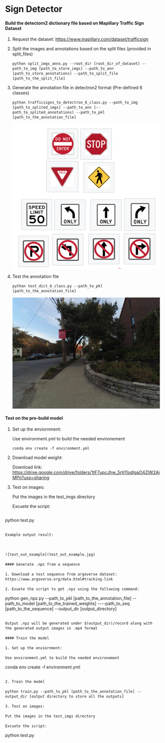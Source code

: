 # Sign Detector

#### Build the detectorn2 dictionary file based on Mapillary Traffic Sign Dataset

1. Request the dataset: https://www.mapillary.com/dataset/trafficsign

2. Split the images and annotations based on the split files (provided in split_files)

   ```
   python split_imgs_anns.py --root_dir [root_dir_of_dataset] --path_to_img [path_to_store_imgs] --path_to_ann [path_to_store_annotations] --path_to_split_file [path_to_the_split_file]
   ```

3. Generate the annotation file in detectron2 format (Pre-defined 6 classes)

   ```
   python trafficsigns_to_detectron_6_class.py --path_to_img [path_to_splited_imgs] --path_to_ann [--path_to_splited_annotations] --path_to_pkl [path_to_the_annotation_file]
   ```

   ![Pre-defined_6_classes](Pre-defined_6_classes.png)

4. Test the annotation file

   ```
   python test_dict_6_class.py --path_to_pkl [path_to_the_annotation_file]
   ```
   ![annotation_example](annotation_example.jpg)
   



#### Test on the pre-build model

1. Set up the enviornment: 

   Use environment.yml to build the needed environement

   ```
   conda env create -f environment.yml
   ```

2. Download model weight:

   Download link: https://drive.google.com/drive/folders/1tF7upcJhw_5rtj11odlgaO4ZlW2AjMPn?usp=sharing

3. Test on images:

   Put the images in the test_imgs directory

   Excuete the script: 

   ```
python test.py
   ```
   
   Example output result:
   
   

![test_out_example](test_out_example.jpg)

#### Generate .npz from a sequence

1. Download a test sequence from argoverse dataset: https://www.argoverse.org/data.html#tracking-link

2. Exuete the script to get .npz using the following command:

   ```
   python gen_npz.py --path_to_pkl [path_to_the_annotation_file] --path_to_model [path_to_the_trained_weights] ----path_to_seq [path_to_the_sequence] --output_dir [output_directory]
   ```

   Output .npz will be generated under $(output_dir)/record along with the generated output images in .mp4 format

#### Train the model

1. Set up the enviornment: 

   Use environment.yml to build the needed environement

   ```
   conda env create -f environment.yml
   ```

2. Train the model

   python train.py --path_to_pkl [path_to_the_annotation_file] --output_dir [output directory to store all the outputs]

3. Test on images:

   Put the images in the test_imgs directory

   Excuete the script: 

   ```
   python test.py
   ```




